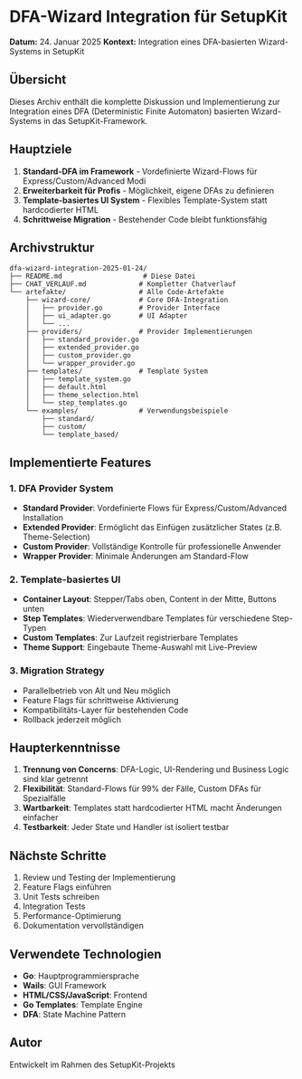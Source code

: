# DFA-Wizard Integration für SetupKit

**Datum:** 24. Januar 2025
**Kontext:** Integration eines DFA-basierten Wizard-Systems in SetupKit

## Übersicht

Dieses Archiv enthält die komplette Diskussion und Implementierung zur Integration eines DFA (Deterministic Finite Automaton) basierten Wizard-Systems in das SetupKit-Framework.

## Hauptziele

1. **Standard-DFA im Framework** - Vordefinierte Wizard-Flows für Express/Custom/Advanced Modi
2. **Erweiterbarkeit für Profis** - Möglichkeit, eigene DFAs zu definieren
3. **Template-basiertes UI System** - Flexibles Template-System statt hardcodierter HTML
4. **Schrittweise Migration** - Bestehender Code bleibt funktionsfähig

## Archivstruktur

```
dfa-wizard-integration-2025-01-24/
├── README.md                    # Diese Datei
├── CHAT_VERLAUF.md             # Kompletter Chatverlauf
└── artefakte/                  # Alle Code-Artefakte
    ├── wizard-core/            # Core DFA-Integration
    │   ├── provider.go         # Provider Interface
    │   ├── ui_adapter.go       # UI Adapter
    │   └── ...
    ├── providers/              # Provider Implementierungen
    │   ├── standard_provider.go
    │   ├── extended_provider.go
    │   ├── custom_provider.go
    │   └── wrapper_provider.go
    ├── templates/              # Template System
    │   ├── template_system.go
    │   ├── default.html
    │   ├── theme_selection.html
    │   └── step_templates.go
    └── examples/               # Verwendungsbeispiele
        ├── standard/
        ├── custom/
        └── template_based/

```

## Implementierte Features

### 1. DFA Provider System
- **Standard Provider**: Vordefinierte Flows für Express/Custom/Advanced Installation
- **Extended Provider**: Ermöglicht das Einfügen zusätzlicher States (z.B. Theme-Selection)
- **Custom Provider**: Vollständige Kontrolle für professionelle Anwender
- **Wrapper Provider**: Minimale Änderungen am Standard-Flow

### 2. Template-basiertes UI
- **Container Layout**: Stepper/Tabs oben, Content in der Mitte, Buttons unten
- **Step Templates**: Wiederverwendbare Templates für verschiedene Step-Typen
- **Custom Templates**: Zur Laufzeit registrierbare Templates
- **Theme Support**: Eingebaute Theme-Auswahl mit Live-Preview

### 3. Migration Strategy
- Parallelbetrieb von Alt und Neu möglich
- Feature Flags für schrittweise Aktivierung
- Kompatibilitäts-Layer für bestehenden Code
- Rollback jederzeit möglich

## Haupterkenntnisse

1. **Trennung von Concerns**: DFA-Logic, UI-Rendering und Business Logic sind klar getrennt
2. **Flexibilität**: Standard-Flows für 99% der Fälle, Custom DFAs für Spezialfälle
3. **Wartbarkeit**: Templates statt hardcodierter HTML macht Änderungen einfacher
4. **Testbarkeit**: Jeder State und Handler ist isoliert testbar

## Nächste Schritte

1. Review und Testing der Implementierung
2. Feature Flags einführen
3. Unit Tests schreiben
4. Integration Tests
5. Performance-Optimierung
6. Dokumentation vervollständigen

## Verwendete Technologien

- **Go**: Hauptprogrammiersprache
- **Wails**: GUI Framework
- **HTML/CSS/JavaScript**: Frontend
- **Go Templates**: Template Engine
- **DFA**: State Machine Pattern

## Autor

Entwickelt im Rahmen des SetupKit-Projekts
